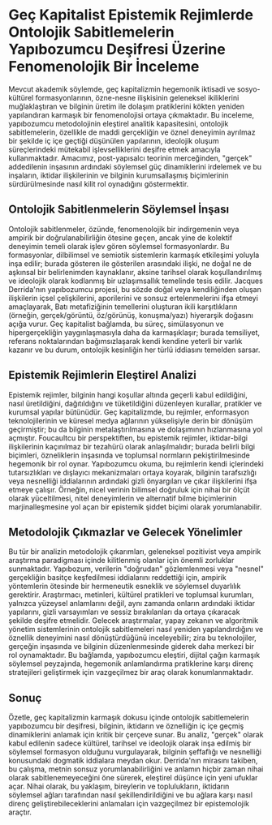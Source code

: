 # Geç Kapitalist Epistemik Rejimlerde Ontolojik Sabitlemelerin Yapıbozumcu Deşifresi Üzerine Fenomenolojik Bir İnceleme

Mevcut akademik söylemde, geç kapitalizmin hegemonik iktisadi ve sosyo-kültürel formasyonlarının, özne-nesne ilişkisinin geleneksel ikiliklerini muğlaklaştıran ve bilginin üretim ile dolaşım pratiklerini kökten yeniden yapılandıran karmaşık bir fenomenolojisi ortaya çıkmaktadır. Bu inceleme, yapıbozumcu metodolojinin eleştirel analitik kapasitesini, ontolojik sabitlemelerin, özellikle de maddi gerçekliğin ve öznel deneyimin ayrılmaz bir şekilde iç içe geçtiği düşünülen yapılarının, ideolojik oluşum süreçlerindeki mütekabil işlevselliklerini deşifre etmek amacıyla kullanmaktadır. Amacımız, post-yapısalcı teorinin merceğinden, "gerçek" addedilenin inşasının ardındaki söylemsel güç dinamiklerini irdelemek ve bu inşaların, iktidar ilişkilerinin ve bilginin kurumsallaşmış biçimlerinin sürdürülmesinde nasıl kilit rol oynadığını göstermektir.

## Ontolojik Sabitlenmelerin Söylemsel İnşası

Ontolojik sabitlenmeler, özünde, fenomenolojik bir indirgemenin veya ampirik bir doğrulanabilirliğin ötesine geçen, ancak yine de kolektif deneyimin temeli olarak işlev gören söylemsel formasyonlardır. Bu formasyonlar, dilbilimsel ve semiotik sistemlerin karmaşık etkileşimi yoluyla inşa edilir; burada gösteren ile gösterilen arasındaki ilişki, ne doğal ne de aşkınsal bir belirlenimden kaynaklanır, aksine tarihsel olarak koşullandırılmış ve ideolojik olarak kodlanmış bir uzlaşımsallık temelinde tesis edilir. Jacques Derrida'nın yapıbozumcu projesi, bu sözde doğal veya kendiliğinden oluşan ilişkilerin içsel çelişkilerini, aporilerini ve sonsuz ertelenmelerini ifşa etmeyi amaçlayarak, Batı metafiziğinin temellerini oluşturan ikili karşıtlıkların (örneğin, gerçek/görüntü, öz/görünüş, konuşma/yazı) hiyerarşik doğasını açığa vurur. Geç kapitalist bağlamda, bu süreç, simülasyonun ve hipergerçekliğin yaygınlaşmasıyla daha da karmaşıklaşır; burada temsiliyet, referans noktalarından bağımsızlaşarak kendi kendine yeterli bir varlık kazanır ve bu durum, ontolojik kesinliğin her türlü iddiasını temelden sarsar.

## Epistemik Rejimlerin Eleştirel Analizi

Epistemik rejimler, bilginin hangi koşullar altında geçerli kabul edildiğini, nasıl üretildiğini, dağıtıldığını ve tüketildiğini düzenleyen kurallar, pratikler ve kurumsal yapılar bütünüdür. Geç kapitalizmde, bu rejimler, enformasyon teknolojilerinin ve küresel medya ağlarının yükselişiyle derin bir dönüşüm geçirmiştir; bu da bilginin metalaştırılmasına ve dolaşımının hızlanmasına yol açmıştır. Foucaultcu bir perspektiften, bu epistemik rejimler, iktidar-bilgi ilişkilerinin kaçınılmaz bir tezahürü olarak anlaşılmalıdır; burada belirli bilgi biçimleri, özneliklerin inşasında ve toplumsal normların pekiştirilmesinde hegemonik bir rol oynar. Yapıbozumcu okuma, bu rejimlerin kendi içlerindeki tutarsızlıkları ve dışlayıcı mekanizmaları ortaya koyarak, bilginin tarafsızlığı veya nesnelliği iddialarının ardındaki gizli önyargıları ve çıkar ilişkilerini ifşa etmeye çalışır. Örneğin, nicel verinin bilimsel doğruluk için nihai bir ölçüt olarak yüceltilmesi, nitel deneyimlerin ve alternatif bilme biçimlerinin marjinalleşmesine yol açan bir epistemik şiddet biçimi olarak yorumlanabilir.

## Metodolojik Çıkmazlar ve Gelecek Yönelimler

Bu tür bir analizin metodolojik çıkarımları, geleneksel pozitivist veya ampirik araştırma paradigması içinde kilitlenmiş olanlar için önemli zorluklar sunmaktadır. Yapıbozum, verilerin "doğrudan" gözlemlenmesi veya "nesnel" gerçekliğin basitçe keşfedilmesi iddialarını reddettiği için, ampirik yöntemlerin ötesinde bir hermeneutik esneklik ve söylemsel duyarlılık gerektirir. Araştırmacı, metinleri, kültürel pratikleri ve toplumsal kurumları, yalnızca yüzeysel anlamlarını değil, aynı zamanda onların ardındaki iktidar yapılarını, gizli varsayımları ve sessiz bırakılanları da ortaya çıkaracak şekilde deşifre etmelidir. Gelecek araştırmalar, yapay zekanın ve algoritmik yönetim sistemlerinin ontolojik sabitlemeleri nasıl yeniden yapılandırdığını ve öznellik deneyimini nasıl dönüştürdüğünü inceleyebilir; zira bu teknolojiler, gerçeğin inşasında ve bilginin düzenlenmesinde giderek daha merkezi bir rol oynamaktadır. Bu bağlamda, yapıbozumcu eleştiri, dijital çağın karmaşık söylemsel peyzajında, hegemonik anlamlandırma pratiklerine karşı direnç stratejileri geliştirmek için vazgeçilmez bir araç olarak konumlanmaktadır.

## Sonuç

Özetle, geç kapitalizmin karmaşık dokusu içinde ontolojik sabitlemelerin yapıbozumcu bir deşifresi, bilginin, iktidarın ve öznelliğin iç içe geçmiş dinamiklerini anlamak için kritik bir çerçeve sunar. Bu analiz, "gerçek" olarak kabul edilenin sadece kültürel, tarihsel ve ideolojik olarak inşa edilmiş bir söylemsel formasyon olduğunu vurgulayarak, bilginin şeffaflığı ve nesnelliği konusundaki dogmatik iddialara meydan okur. Derrida'nın mirasını takiben, bu çalışma, metnin sonsuz yorumlanabilirliğini ve anlamın hiçbir zaman nihai olarak sabitlenemeyeceğini öne sürerek, eleştirel düşünce için yeni ufuklar açar. Nihai olarak, bu yaklaşım, bireylerin ve toplulukların, iktidarın söylemsel ağları tarafından nasıl şekillendirildiğini ve bu ağlara karşı nasıl direnç geliştirebileceklerini anlamaları için vazgeçilmez bir epistemolojik araçtır.